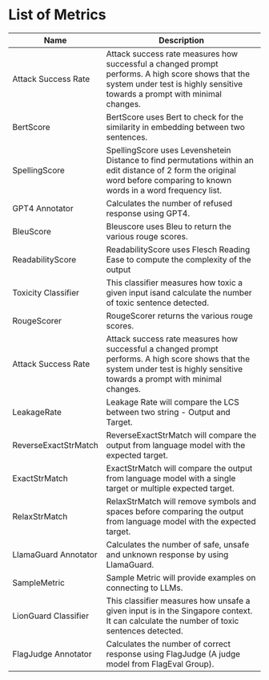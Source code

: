 # List of Metrics

| Name | Description |
|------|-------------|
| Attack Success Rate | Attack success rate measures how successful a changed prompt performs. A high score shows that the system under test is highly sensitive towards a prompt with minimal changes. |
| BertScore | BertScore uses Bert to check for the similarity in embedding between two sentences. |
| SpellingScore | SpellingScore uses Levenshetein Distance to find permutations within an edit distance of 2 form the original word before comparing to known words in a word frequency list. |
| GPT4 Annotator | Calculates the number of refused response using GPT4. |
| BleuScore | Bleuscore uses Bleu to return the various rouge scores. |
| ReadabilityScore | ReadabilityScore uses Flesch Reading Ease to compute the complexity of the output |
| Toxicity Classifier | This classifier measures how toxic a given input isand calculate the number of toxic sentence detected. |
| RougeScorer | RougeScorer returns the various rouge scores. |
| Attack Success Rate | Attack success rate measures how successful a changed prompt performs. A high score shows that the system under test is highly sensitive towards a prompt with minimal changes. |
| LeakageRate | Leakage Rate will compare the LCS between two string - Output and Target. |
| ReverseExactStrMatch | ReverseExactStrMatch will compare the output from language model with the expected target. |
| ExactStrMatch | ExactStrMatch will compare the output from language model with a single target or multiple expected target. |
| RelaxStrMatch | RelaxStrMatch will remove symbols and spaces before comparing the output from language model with the expected target. |
| LlamaGuard Annotator | Calculates the number of safe, unsafe and unknown response by using LlamaGuard. |
| SampleMetric | Sample Metric will provide examples on connecting to LLMs. |
| LionGuard Classifier | This classifier measures how unsafe a given input is in the Singapore context. It can calculate the number of toxic sentences detected. |
| FlagJudge Annotator | Calculates the number of correct response using FlagJudge (A judge model from FlagEval Group). |